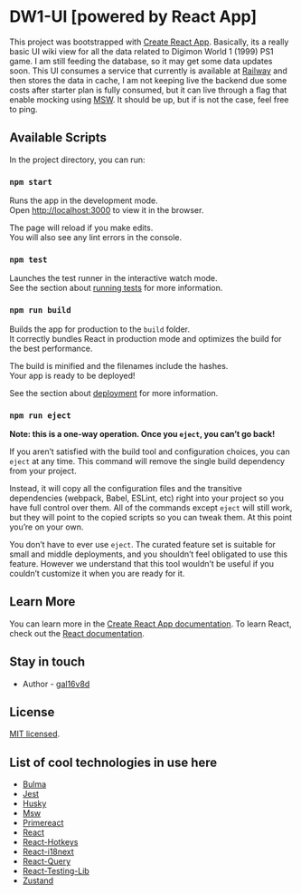 # DW1-UI [powered by React App]

This project was bootstrapped with [Create React App](https://github.com/facebook/create-react-app).
Basically, its a really basic UI wiki view for all the data related to Digimon World 1 (1999) PS1 game.
I am still feeding the database, so it may get some data updates soon.
This UI consumes a service that currently is available at [Railway](https://railway.app/) and then stores the data in cache, I am not keeping live the backend due some costs after starter plan is fully consumed, but it can live through a flag that enable mocking using [MSW](https://mswjs.io/). It should be up, but if is not the case, feel free to ping.

## Available Scripts

In the project directory, you can run:

### `npm start`

Runs the app in the development mode.\
Open [http://localhost:3000](http://localhost:3000) to view it in the browser.

The page will reload if you make edits.\
You will also see any lint errors in the console.

### `npm test`

Launches the test runner in the interactive watch mode.\
See the section about [running tests](https://facebook.github.io/create-react-app/docs/running-tests) for more information.

### `npm run build`

Builds the app for production to the `build` folder.\
It correctly bundles React in production mode and optimizes the build for the best performance.

The build is minified and the filenames include the hashes.\
Your app is ready to be deployed!

See the section about [deployment](https://facebook.github.io/create-react-app/docs/deployment) for more information.

### `npm run eject`

**Note: this is a one-way operation. Once you `eject`, you can’t go back!**

If you aren’t satisfied with the build tool and configuration choices, you can `eject` at any time. This command will remove the single build dependency from your project.

Instead, it will copy all the configuration files and the transitive dependencies (webpack, Babel, ESLint, etc) right into your project so you have full control over them. All of the commands except `eject` will still work, but they will point to the copied scripts so you can tweak them. At this point you’re on your own.

You don’t have to ever use `eject`. The curated feature set is suitable for small and middle deployments, and you shouldn’t feel obligated to use this feature. However we understand that this tool wouldn’t be useful if you couldn’t customize it when you are ready for it.

## Learn More

You can learn more in the [Create React App documentation](https://facebook.github.io/create-react-app/docs/getting-started).
To learn React, check out the [React documentation](https://reactjs.org/).

## Stay in touch

- Author - [gal16v8d](https://github.com/gal16v8d)

## License

[MIT licensed](LICENSE).

## List of cool technologies in use here

- [Bulma](https://bulma.io/)
- [Jest](https://jestjs.io/)
- [Husky](https://typicode.github.io/husky/#/)
- [Msw](https://mswjs.io/)
- [Primereact](https://primereact.org/)
- [React](https://reactjs.org/)
- [React-Hotkeys](https://react-hotkeys-hook.vercel.app/)
- [React-i18next](https://react.i18next.com/)
- [React-Query](https://tanstack.com/query/v4/docs/react/adapters/react-query)
- [React-Testing-Lib](https://testing-library.com/docs/react-testing-library/intro/)
- [Zustand](https://docs.pmnd.rs/zustand/recipes/recipes)

